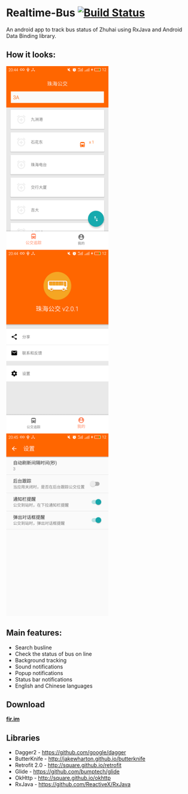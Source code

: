 # Realtime-Bus [![Build Status](https://travis-ci.org/lowwor/Realtime-Bus.svg?branch=master)](https://travis-ci.org/lowwor/Realtime-Bus)
An android app to track bus status of Zhuhai using RxJava and Android Data Binding library.


How it looks:
---------

<img src="/art/track.png" alt="screenshot" title="screenshot"  height="486" />&nbsp;
<img src="/art/profile.png" alt="screenshot" title="screenshot" height="486" />&nbsp;
<img src="/art/settings.png" alt="screenshot" title="screenshot" height="486" />

Main features:
---------
* Search busline
* Check the status of bus on line
* Background tracking
* Sound notifications
* Popup notifications
* Status bar notifications
* English and Chinese languages

Download
---------

**[fir.im](http://fir.im/2feu)**


Libraries
---------

 * Dagger2 - https://github.com/google/dagger
 * ButterKnife - http://jakewharton.github.io/butterknife
 * Retrofit 2.0 - http://square.github.io/retrofit
 * Glide  - https://github.com/bumptech/glide
 * OkHttp - http://square.github.io/okhttp
 * RxJava - https://github.com/ReactiveX/RxJava

